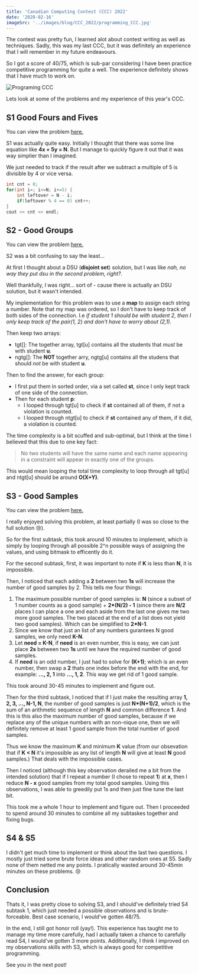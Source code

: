 ```yaml
---
title: 'Canadian Computing Contest (CCC) 2022'
date: '2020-02-16'
imageSrc: '../images/blog/CCC_2022/programming_CCC.jpg'
---
```



The contest was pretty fun, I learned alot about contest writing as well as techniques. Sadly, this was my last CCC, but it was definitely an experience that I will remember in my future endeavours.

So I got a score of 40/75, which is sub-par considering I have been practice competitive programming for quite a well. The experience definitely shows that I have much to work on.

![Programing CCC](../images/blog/CCC_2022/programming_CCC.jpg)

Lets look at some of the problems and my experience of this year's CCC.




## S1 Good Fours and Fives
You can view the problem [here.](https://dmoj.ca/problem/ccc22s1)

S1 was actually quite easy. Initially I thought that there was some line equation like **4x + 5y = N**. But I manage to quickly figure it out that it was way simplier than I imagined.

We just needed to track if the result after we subtract a multiple of 5 is divisible by 4 or vice versa. 

```java
int cnt = 0;
for(int i=; i<=N; i+=5) {
    int leftover = N - i;
    if(leftover % 4 == 0) cnt++;
}
cout << cnt << endl;
```

## S2 - Good Groups

You can view the problem [here.](https://dmoj.ca/problem/ccc22s2)

S2 was a bit confusing to say the least...

At first I thought about a DSU (**disjoint set**) solution, but I was like *nah, no way they put dsu in the second problem, right?*. 

Well thankfully, I was right... sort of - cause there is actually an DSU solution, but it wasn't intended. 

My implementation for this problem was to use a **map** to assign each string a number. Note that my map was ordered, so I don't have to keep track of both sides of the connection. I.e *if student 1 should be with student 2, then I only keep track of the pair(1, 2) and don't have to worry about (2,1)*.

Then keep two arrays:
- tgt[]: The together array, tgt[u] contains all the students that *must* be with student **u**.
- ngtg[]: The **NOT** together arry, ngtg[u] contains all the studens that should *not* be with student **u**.

Then to find the answer, for each group:

- I first put them in sorted order, via a set called **st**, since I only kept track of one side of the connection.
- Then for each student **p**:
    - I looped through tgt[u] to check if **st** contained all of them, if not a violation is counted.
    - I looped through ntgt[u] to check if **st** contained any of them, if it did, a violation is counted.

The time complexity is a bit scuffed and sub-optimal, but I think at the time I believed that this due to one key fact:
> No two students will have the same name and each name appearing in a constraint will appear in exactly one of the  groups.

This would mean looping the total time complexity to loop through all tgt[u] and ntgt[u] should be around **O(X+Y)**.

## S3 - Good Samples

You can view the problem [here.](https://dmoj.ca/problem/ccc22s3)

I really enjoyed solving this problem, at least partially (I was so close to the full solution 😢).

So for the first subtask, this took around 10 minutes to implement, which is simply by looping through all possible 2^n possible ways of assigning the values, and using bitmask to efficently do it. 


For the second subtask, first, it was important to note if **K** is less than **N**, it is impossible.   

Then, I noticed that each adding a **2** between two **1s** will increase the number of good samples by 2. This tells me four things:
1. The maximum possible number of good samples is: **N** (since a subset of 1 number counts as a good sample) + **2\*(N/2) - 1** (since there are **N/2** places I can place a one and each aside from the last one gives me two more good samples. The two placed at the end of a list does not yield two good samples). Which can be simplified to **2*N-1**.
2. Since we know that just an list of any numbers gurantees N good samples, we only need **K-N**.
3. Let **need = K-N**, if **need** is an even number, this is easy, we can just place **2s** between two **1s** until we have the required number of good samples. 
4. If **need** is an odd number, I just had to solve for **(K+1)**; which is an even number, then swap a **2** thats one index before the end with the end, for example: **..., 2, 1** into **..., 1, 2**. This way we get rid of 1 good sample.

This took around 30-45 minutes to implement and figure out.


Then for the third subtask, I noticed that if I just make the resulting array **1, 2, 3, ..., N-1, N**, the number of good samples is just **N\*(N+1)/2**, which is the sum of an arithmetic sequence of length **N** and common difference **1**. And this is this also the maximum number of good samples, because if we replace any of the unique numbers with an non-nique one, then we will definitely remove at least 1 good sample from the total number of good samples.

Thus we know the maximum **K** and minimum **K** value (from our obsevation that if **K < N** it's impossible as any list of length **N** will give at least **N** good samples.) That deals with the impossible cases.

Then I noticed (although this key observation derailed me a bit from the intended solution) that if I repeat a number (I chose to repeat **1**) at **x**, then I reduce **N - x** good samples from my total good samples. Using this observations, I was able to greedily put 1s and then just fine tune the last bit.

This took me a whole 1 hour to implement and figure out. Then I proceeded to spend around 30 minutes to combine all my subtaskes together and fixing bugs. 

## S4 & S5
I didn't get much time to implement or think about the last two questions. I mostly just tried some brute force ideas and other random ones at S5. Sadly none of them netted me any points. I pratically wasted around 30-45min minutes on these problems. 😢


## Conclusion
Thats it, I was pretty close to solving S3, and I should've definitely tried S4 subtask 1, which just needed a possible observations and is brute-forceable. Best case scenario, I would've gotten 48/75. 

In the end, I still got honor roll (yay!). This experience has taught me to manage my time more carefully, had I actually taken a chance to carefully read S4, I would've gotten 3 more points. Additionally, I think I improved on my observations skills with S3, which is always good for competitive programming.

See you in the next post!







